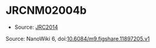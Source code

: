 <a name="material" />

# JRCNM02004b
<script type="application/ld+json">
  {
    "@context": "https://schema.org/",
    "@type": "ChemicalSubstance",
    "@id": "https://egonw.github.io/nanowiki/nanowiki386.html#material",
    "http://purl.org/dc/terms/conformsTo":
      {
        "@type": "CreativeWork",
        "@id": "https://bioschemas.org/profiles/ChemicalSubstance/0.4-RELEASE/"
      },
    "identfier": "386",
    "name": "JRCNM02004b",
    "url": "https://egonw.github.io/nanowiki/nanowiki386.html#material",
    "sameAs": "http://127.0.0.1/mediawiki/index.php/Special:URIResolver/JRCNM02004b"
  }
</script>


* Source: [JRC2014](articleJRC2014.md)


Source: NanoWiki 6, doi:[10.6084/m9.figshare.11897205.v1](https://doi.org/10.6084/m9.figshare.11897205.v1)
